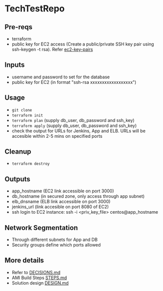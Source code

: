 # TechTestRepo

## Pre-reqs
- terraform
- public key for EC2 access (Create a public/private SSH key pair using ssh-keygen -t rsa). Refer [ec2-key-pairs](https://docs.aws.amazon.com/AWSEC2/latest/UserGuide/ec2-key-pairs.html#having-ec2-create-your-key-pair)

## Inputs
- username and password to set for the database
- public key for EC2 (in format "ssh-rsa xxxxxxxxxxxxxxxxxx")

## Usage
- `git clone`
- `terraform init`
- `terraform plan` (supply db_user, db_password and ssh_key)
- `terraform apply` (supply db_user, db_password and ssh_key)
- check the output for URLs for Jenkins, App and ELB. URLs will be accesible within 2-5 mins on specified ports

## Cleanup
- `terraform destroy`

## Outputs
- app_hostname (EC2 link accessible on port 3000)
- db_hostname (in secured zone, only access through app subnet)
- elb_dnsname (ELB link accessible on port 3000)
- jenkins_url (link accesible on port 8080 of EC2)
- ssh login to EC2 instance: ssh -i <priv_key_file> centos@app_hostname

## Network Segmentation
- Through different subnets for App and DB
- Security groups define which ports allowed

## More details
- Refer to [DECISIONS.md](https://github.com/nbtechops/TechTestRepo/blob/master/DECISIONS.md)
- AMI Build Steps [STEPS.md](https://github.com/nbtechops/TechTestRepo/blob/master/STEPS.md)
- Solution design [DESIGN.md](https://github.com/nbtechops/TechTestRepo/blob/master/DESIGN.md)